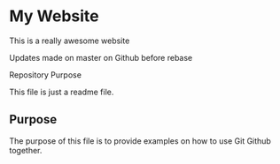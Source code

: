 # My Website

This is a really awesome website

Updates made on master on Github before rebase

Repository Purpose

This file is just a readme file.

## Purpose

The purpose of this file is to provide examples
on how to use Git Github together.

